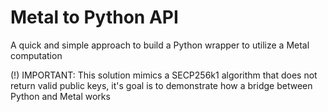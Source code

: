 # Metal to Python API
A quick and simple approach to build a Python wrapper to utilize a Metal computation

(!) IMPORTANT: This solution mimics a SECP256k1 algorithm that does not return valid public keys, it's goal is to demonstrate how a bridge between Python and Metal works
